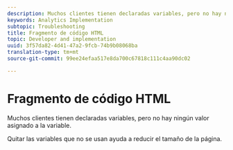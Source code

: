 ```yaml
---
description: Muchos clientes tienen declaradas variables, pero no hay ningún valor asignado a la variable.
keywords: Analytics Implementation
subtopic: Troubleshooting
title: Fragmento de código HTML
topic: Developer and implementation
uuid: 3f57da82-4d41-47a2-9fcb-74b9b08068ba
translation-type: tm+mt
source-git-commit: 99ee24efaa517e8da700c67818c111c4aa90dc02

---
```



# Fragmento de código HTML

Muchos clientes tienen declaradas variables, pero no hay ningún valor asignado a la variable.

Quitar las variables que no se usan ayuda a reducir el tamaño de la página.
